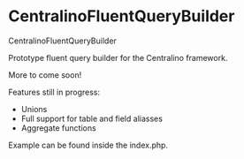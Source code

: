 CentralinoFluentQueryBuilder
============================

CentralinoFluentQueryBuilder

Prototype fluent query builder for the Centralino framework.

More to come soon!

Features still in progress:
  - Unions
  - Full support for table and field aliasses
  - Aggregate functions

Example can be found inside the index.php.
